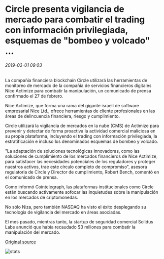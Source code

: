 # Circle presenta vigilancia de mercado para combatir el trading con información privilegiada, esquemas de "bombeo y volcado" ...

###### 2019-03-01 09:03

La compañía financiera blockchain Circle utilizará las herramientas de monitoreo de mercado de la compañía de servicios financieros digitales Nice Actimize para combatir la manipulación, un comunicado de prensa confirmado el 27 de febrero.

Nice Actimize, que forma una rama del gigante israelí de software empresarial Nice Ltd., ofrece herramientas de cliente profesionales en las áreas de delincuencia financiera, riesgo y cumplimiento.

Circle utilizará la vigilancia de mercados en la nube (CMS) de Actimize para prevenir y detectar de forma proactiva la actividad comercial maliciosa en su propia plataforma, incluyendo el trading con información privilegiada, la estratificación e incluso los denominados esquemas de bombeo y volcado.

"La adaptación de soluciones tecnológicas innovadoras, como las soluciones de cumplimiento de los mercados financieros de Nice Actimize, para satisfacer las necesidades potenciales de los reguladores y proteger nuestros activos, trae este círculo completo de compromiso", asesora regulatoria de Circle y Director de cumplimiento, Robert Bench, comentó en el comunicado de prensa.

Como informó Cointelegraph, las plataformas institucionales como Circle están buscando activamente sofocar las inquietudes sobre la manipulación en los mercados de criptomonedas.

No sólo Niza, pero también NASDAQ ha visto el éxito desplegando su tecnología de vigilancia del mercado en áreas asociadas.

El mes pasado, mientras tanto, la startup de seguridad comercial Solidus Labs anunció que había recaudado $3 millones para combatir la manipulación del mercado.

[Original source](https://cointelegraph.com/news/circle-introduces-market-surveillance-to-fight-insider-trading-pump-and-dump-schemes)

![stats](https://c.statcounter.com/11760860/0/a89fa40b/1/ "stats")